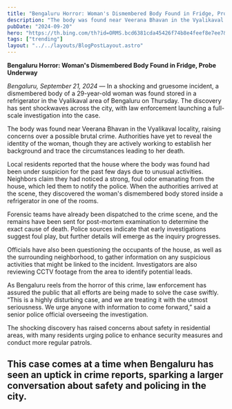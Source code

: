 ```yaml
---
title: "Bengaluru Horror: Woman's Dismembered Body Found in Fridge, Probe Underway"
description: "The body was found near Veerana Bhavan in the Vyalikaval locality, raising concerns over a possible brutal crime."
pubDate: "2024-09-20"
hero: "https://th.bing.com/th?id=ORMS.bcd6381cda45426f74b8e4feef8e7ee7&pid=Wdp&w=380&h=196&qlt=90&c=1&rs=1"
tags: ["trending"]
layout: "../../layouts/BlogPostLayout.astro"
---
```

**Bengaluru Horror: Woman's Dismembered Body Found in Fridge, Probe Underway**

*Bengaluru, September 21, 2024* — In a shocking and gruesome incident, a dismembered body of a 29-year-old woman was found stored in a refrigerator in the Vyalikaval area of Bengaluru on Thursday. The discovery has sent shockwaves across the city, with law enforcement launching a full-scale investigation into the case.

The body was found near Veerana Bhavan in the Vyalikaval locality, raising concerns over a possible brutal crime. Authorities have yet to reveal the identity of the woman, though they are actively working to establish her background and trace the circumstances leading to her death.

Local residents reported that the house where the body was found had been under suspicion for the past few days due to unusual activities. Neighbors claim they had noticed a strong, foul odor emanating from the house, which led them to notify the police. When the authorities arrived at the scene, they discovered the woman's dismembered body stored inside a refrigerator in one of the rooms.

Forensic teams have already been dispatched to the crime scene, and the remains have been sent for post-mortem examination to determine the exact cause of death. Police sources indicate that early investigations suggest foul play, but further details will emerge as the inquiry progresses.

Officials have also been questioning the occupants of the house, as well as the surrounding neighborhood, to gather information on any suspicious activities that might be linked to the incident. Investigators are also reviewing CCTV footage from the area to identify potential leads.

As Bengaluru reels from the horror of this crime, law enforcement has assured the public that all efforts are being made to solve the case swiftly. “This is a highly disturbing case, and we are treating it with the utmost seriousness. We urge anyone with information to come forward,” said a senior police official overseeing the investigation.

The shocking discovery has raised concerns about safety in residential areas, with many residents urging police to enhance security measures and conduct more regular patrols.

This case comes at a time when Bengaluru has seen an uptick in crime reports, sparking a larger conversation about safety and policing in the city.
---